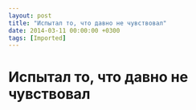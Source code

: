 ```yaml
---
layout: post
title: "Испытал то, что давно не чувствовал"
date: 2014-03-11 00:00:00 +0300
tags: [Imported]
---
```

# Испытал то, что давно не чувствовал 

